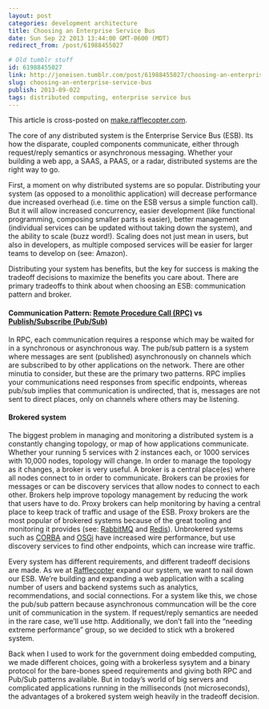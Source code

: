 ```yaml
---
layout: post
categories: development architecture
title: Choosing an Enterprise Service Bus
date: Sun Sep 22 2013 13:44:00 GMT-0600 (MDT)
redirect_from: /post/61988455027

# Old tumblr stuff
id: 61988455027
link: http://joneisen.tumblr.com/post/61988455027/choosing-an-enterprise-service-bus
slug: choosing-an-enterprise-service-bus
publish: 2013-09-022
tags: distributed computing, enterprise service bus
---
```



This article is cross-posted on [make.rafflecopter.com](http://make.rafflecopter.com/enterprise-service-bus.html).

The core of any distributed system is the Enterprise Service Bus (ESB). Its how the disparate, coupled components communicate, either through request/reply semantics or asynchronous messaging. Whether your building a web app, a SAAS, a PAAS, or a radar, distributed systems are the right way to go.

First, a moment on why distributed systems are so popular. Distributing your system (as opposed to a monolithic application) will decrease performance due increased overhead (i.e. time on the ESB versus a simple function call). But it will allow increased concurrency, easier development (like functional programming, composing smaller parts is easier), better management (individual services can be updated without taking down the system), and the ability to scale (buzz word!). Scaling does not just mean in users, but also in developers, as multiple composed services will be easier for larger teams to develop on (see: Amazon).

Distributing your system has benefits, but the key for success is making the tradeoff decisions to maximize the benefits you care about. There are primary tradeoffs to think about when choosing an ESB: communication pattern and broker.

#### Communication Pattern: [Remote Procedure Call (RPC)](http://en.wikipedia.org/wiki/Remote_procedure_call) vs [Publish/Subscribe (Pub/Sub)](http://en.wikipedia.org/wiki/Publish%E2%80%93subscribe_pattern)

In RPC, each communication requires a response which may be waited for in a synchronous or asynchronous way. The pub/sub pattern is a system where messages are sent (published) asynchronously on channels which are subscribed to by other applications on the network. There are other minutia to consider, but these are the primary two patterns. RPC implies your communications need responses from specific endpoints, whereas pub/sub implies that communication is undirected, that is, messages are not sent to direct places, only on channels where others may be listening.

#### Brokered system

The biggest problem in managing and monitoring a distributed system is a constantly changing topology, or map of how applications communicate. Whether your running 5 services with 2 instances each, or 1000 services with 10,000 nodes, topology will change. In order to manage the topology as it changes, a broker is very useful. A broker is a central place(es) where all nodes connect to in order to communicate. Brokers can be proxies for messages or can be discovery services that allow nodes to connect to each other. Brokers help improve topology management by reducing the work that users have to do. Proxy brokers can help monitoring by having a central place to keep track of traffic and usage of the ESB. Proxy brokers are the most popular of brokered systems because of the great tooling and monitoring it provides (see: [RabbitMQ](http://www.rabbitmq.com/) and [Redis](http://redis.io/)). Unbrokered systems such as [CORBA](http://en.wikipedia.org/wiki/Common_Object_Request_Broker_Architecture) and [OSGi](http://www.osgi.org/Main/HomePage) have increased wire performance, but use discovery services to find other endpoints, which can increase wire traffic.

Every system has different requirements, and different tradeoff decisions are made. As we at [Rafflecopter](http://rafflecopter.com) expand our system, we want to nail down our ESB. We’re building and expanding a web application with a scaling number of users and backend systems such as analytics, recommendations, and social connections. For a system like this, we chose the pub/sub pattern because asynchronous communcation will be the core unit of communication in the system. If request/reply semantics are needed in the rare case, we’ll use http. Additionally, we don’t fall into the “needing extreme performance” group, so we decided to stick wth a brokered system.

Back when I used to work for the government doing embedded computing, we made different choices, going with a brokerless sysytem and a binary protocol for the bare-bones speed requirements and giving both RPC and Pub/Sub patterns available. But in today’s world of big servers and complicated applications running in the milliseconds (not microseconds), the advantages of a brokered system weigh heavily in the tradeoff decision.

